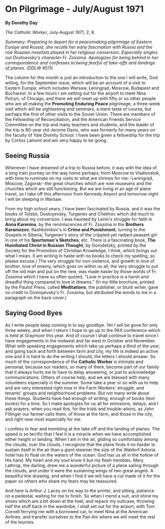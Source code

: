 On Pilgrimage - July/August 1971
================================

**By Dorothy Day**

*The Catholic Worker*, July-August 1971, 2, 8.

*Summary: Preparing to depart for a peacemaking pilgrimage of Eastern
Europe and Russia, she recalls her early fascination with Russia and the
role Russian novelists played in her religious conversion. Especially
singles out Dostoevsky's character Fr. Zossima. Apologizes for being
behind in her correspondence and confesses to being fearful of take-offs
and landings of planes. (DDLW \#511).*

The column for this month is just an introduction to the one I will
write, God willing, for the September issue, which will be an account of
a visit to Eastern Europe, which includes Warsaw, Leningrad, Moscow,
Budapest and Bucharest. In a few hours I am setting out for the airport
to meet Nina Polcyn, of Chicago, and there we will meet up with fifty or
so other people who are all making the **Promoting Enduring Peace**
pilgrimage, a three-week visit which will be sightseeing and seminars, a
mere taste of course, but perhaps the first of other visits to the
Soviet Union. There are members of the Fellowship of Reconciliation, and
the American Friends Service Committee on the trip and many teachers and
students, and the leader of the trip is 80-year old Jerome Davis, who
was formerly for many years on the faculty of Yale Divinity School. I
have been given a fellowship for the trip by Corliss Lamont and am very
happy to be going.

Seeing Russia
-------------

Whenever I have dreamed of a trip to Russia before, it was with the idea
of a long train journey on the way home perhaps, from Moscow to
Vladivostok, with time to ruminate on my visits to what are shrines for
me--Leningrad, Moscow, Zagorsk--the great churches which are now museums
and the churches which are still functioning. But we are living in an
age of plane travel, so I take off this afternoon from Kennedy Airport
and tomorrow night I will be sleeping in Warsaw.

From my high school years, I have been fascinated by Russia, and it was
the books of Tolstoi, Dostoyevsky, Turgenev and Chekhov which did much
to bring about my conversion. I was haunted by Lenin's struggle for
faith in **Anna Karenina**, by the reminiscences of Fr. Zossima in the
**Brothers Karamozov**, Rashkolnikov's in **Crime and Punishment**,
turning to the Gospels in Siberia, Turgenev's story of the crippled yet
radiant peasant girl in one of his **Sportsman's Sketches**, etc. There
is a fascinating book, **The Humiliated Christ in Russian Thought**, by
Gorodetzky, printed by the Society for the Promotion of Christian
Knowledge, I think, which brings out what I mean. (I am writing in haste
with no books to check my spelling, so please excuse.) The very struggle
for non-violence, and growth in love of brother, love of enemy, which
goes on within us all, the very struggle to put off the old man and put
on the new, was made easier by those words of Fr. Zossima which I have
so often quoted, "Love in practice is a harsh and dreadful thing
compared to love in dreams." (In my little brochure, printed by the
Paulist Press, called **Meditations**, the publisher, or blurb writer,
gave no credit to Dostoyevsky's Fr. Zossima, but attributed the words to
me in a paragraph on the back cover.)

Saying Good Byes
----------------

As I write people keep coming in to say goodbye. Yet I will be gone for
only three weeks, and when I return I hope to go up to the PAX
conference which is held at Graymoor this year. And of course I shall
continue to travel since I have engagements in the midwest and far west
in October and November. What with speaking engagements which take up
perhaps a third of the year, and going back and forth between farm and
city, my life is indeed an active one and it is hard to do the writing I
should, the letters I should answer. So much of the correspondence of
the **Catholic Worker** is intimate and personal, because our readers,
so many of them, become part of our family that it always hurts me to
have to delay answering, or just to acknowledge communications. Others
of course help, and we are blessed with many volunteers especially in
the summer. Some take a year or so with us to help and are very
interested right now in the Farm Workers' struggle, and tenants' groups
and neighborhood problems. But not many write about these things.
Students have had enough of writing, enough of books (text books) for a
time. So I make apologies for us all for omissions, delays, and I ask
prayers, when you read this, for the trials and trouble-ations, as John
Fillinger our farmer calls them, of those at the farm, and those in the
city, and right now most especially for me.

I confess to fear and trembling at the take off and the landing of
planes. The speed is so terrific that I feel it is a miracle when we
have accomplished either height or landing. When I am in the air,
gliding so comfortably among the clouds, over the clouds, I recognize
that the plane finds it no harder to sustain itself in the air than a
giant steamer the size of the Waldorf Astoria hotel has to float on the
waters of the ocean. God has us all in the hollow of His hand. My heart
and my soul know it but my flesh trembles. Mary Lathrop, the darling,
drew me a wonderful picture of a plane sailing through the clouds, and
under it were the sustaining wings of two great angels. A beautiful line
drawing, and when I find it we will have a cut made of it for the paper
so others who share my fears may be reassured.

And here is Arthur J. Lacey on his way to the printer, and sitting,
patience on a pedestal, waiting for me to finish. So when I mend a suit,
and shine my shoes which are a bit down at the heel, and repack my
suitcase, throwing half the stuff back in the wardrobe, I shall set out
for the airport, with Tom Cornell ferrying me with a borrowed car, to
meet Nina at the American Airlines, and transfer ourselves to the Pan Am
where we will meet the rest of the tourists.
